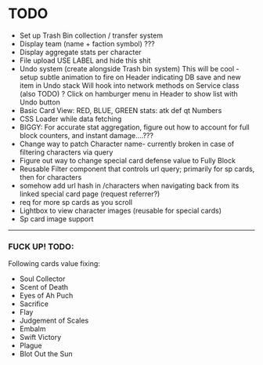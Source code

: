 # TODO

- Set up Trash Bin collection / transfer system
- Display team (name + faction symbol) ???
- Display aggregate stats per character
- File upload USE LABEL and hide this shit
- Undo system (create alongside Trash bin system)
This will be cool - setup subtle animation to fire on Header indicating DB save and new item in Undo stack
Will hook into network methods on Service class (also TODO)
? Click on hamburger menu in Header to show list with Undo button
- Basic Card View: RED, BLUE, GREEN stats: atk def qt Numbers
- CSS Loader while data fetching
- BIGGY: For accurate stat aggregation, figure out how to account for full block counters, and instant damage....???
- Change way to patch Character name- currently broken in case of filtering characters via query
- Figure out way to change special card defense value to Fully Block
- Reusable Filter component that controls url query; primarily for sp cards, then for characters
- somehow add url hash in /characters when navigating back from its linked special card page (request referrer?)
- req for more sp cards as you scroll
- Lightbox to view character images (reusable for special cards)
- Sp card image support

------

### FUCK UP! TODO: 
Following cards value fixing:
- Soul Collector
- Scent of Death
- Eyes of Ah Puch
- Sacrifice
- Flay
- Judgement of Scales
- Embalm
- Swift Victory
- Plague
- Blot Out the Sun